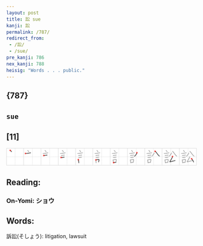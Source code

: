 ```yaml
---
layout: post
title: 訟 sue
kanji: 訟
permalink: /787/
redirect_from:
 - /訟/
 - /sue/
pre_kanji: 786
nex_kanji: 788
heisig: "Words . . . public."
---
```


## {787}

## `sue`

## [11]

<div class="stroke"><img src="../images/E8A89F.png" /></div>

## Reading:

### On-Yomi: ショウ

## Words:

訴訟(そしょう): litigation, lawsuit
